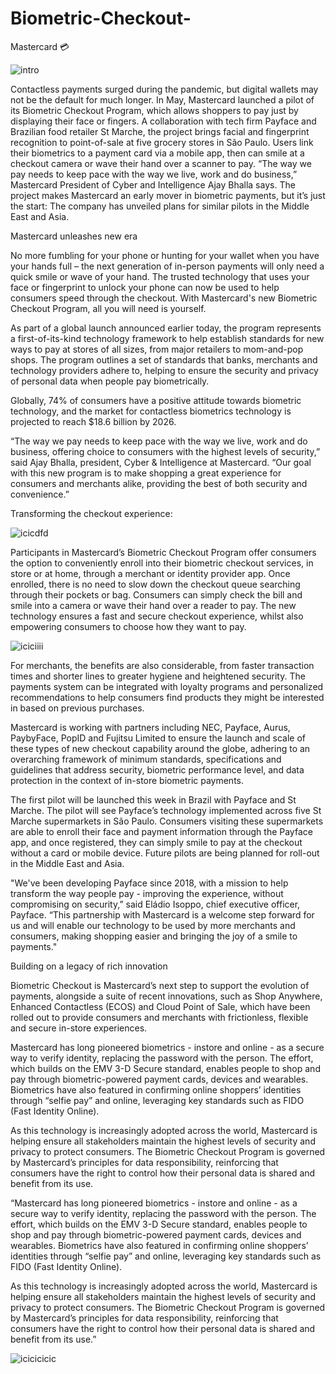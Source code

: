 # Biometric-Checkout-
Mastercard 💳 

![intro](https://user-images.githubusercontent.com/117138832/202776714-e7e5ea74-676b-4a7e-b5d3-b0d662bcc737.jpg)





Contactless payments surged during the pandemic, but digital wallets may not be the default for much longer. In May, Mastercard launched a pilot of its Biometric Checkout Program, which allows shoppers to pay just by displaying their face or fingers. A collaboration with tech firm Payface and Brazilian food retailer St Marche, the project brings facial and fingerprint recognition to point-of-sale at five grocery stores in São Paulo. Users link their biometrics to a payment card via a mobile app, then can smile at a checkout camera or wave their hand over a scanner to pay. “The way we pay needs to keep pace with the way we live, work and do business,” Mastercard President of Cyber and Intelligence Ajay Bhalla says. The project makes Mastercard an early mover in biometric payments, but it’s just the start: The company has unveiled plans for similar pilots in the Middle East and Asia.


Mastercard unleashes new era 

No more fumbling for your phone or hunting for your wallet when you have your hands full – the next generation of in-person payments will only need a quick smile or wave of your hand. The trusted technology that uses your face or fingerprint to unlock your phone can now be used to help consumers speed through the checkout. With Mastercard's new Biometric Checkout Program, all you will need is yourself.

As part of a global launch announced earlier today, the program represents a first-of-its-kind technology framework to help establish standards for new ways to pay at stores of all sizes, from major retailers to mom-and-pop shops. The program outlines a set of standards that banks, merchants and technology providers adhere to, helping to ensure the security and privacy of personal data when people pay biometrically.  

Globally, 74% of consumers have a positive attitude towards biometric technology, and the market for contactless biometrics technology is projected to reach $18.6 billion by 2026.

“The way we pay needs to keep pace with the way we live, work and do business, offering choice to consumers with the highest levels of security,” said Ajay Bhalla, president, Cyber & Intelligence at Mastercard. “Our goal with this new program is to make shopping a great experience for consumers and merchants alike, providing the best of both security and convenience.”

Transforming the checkout experience:

![icicdfd](https://user-images.githubusercontent.com/117138832/202777072-5c912177-bc6a-4d2b-a670-3a0ed243364a.jpg)


Participants in Mastercard’s Biometric Checkout Program offer consumers the option to conveniently enroll into their biometric checkout services, in store or at home, through a merchant or identity provider app. Once enrolled, there is no need to slow down the checkout queue searching through their pockets or bag. Consumers can simply check the bill and smile into a camera or wave their hand over a reader to pay. The new technology ensures a fast and secure checkout experience, whilst also empowering consumers to choose how they want to pay.

![iciciiii](https://user-images.githubusercontent.com/117138832/202777392-541877fa-e989-486e-b078-3920f0c2c006.jpg)


For merchants, the benefits are also considerable, from faster transaction times and shorter lines to greater hygiene and heightened security. The payments system can be integrated with loyalty programs and personalized recommendations to help consumers find products they might be interested in based on previous purchases.

Mastercard is working with partners including NEC, Payface, Aurus, PaybyFace, PopID and Fujitsu Limited to ensure the launch and scale of these types of new checkout capability around the globe, adhering to an overarching framework of minimum standards, specifications and guidelines that address security, biometric performance level, and data protection in the context of in-store biometric payments.

The first pilot will be launched this week in Brazil with Payface and St Marche. The pilot will see Payface’s technology implemented across five St Marche supermarkets in São Paulo. Consumers visiting these supermarkets are able to enroll their face and payment information through the Payface app, and once registered, they can simply smile to pay at the checkout without a card or mobile device.  Future pilots are being planned for roll-out in the Middle East and Asia.

"We've been developing Payface since 2018, with a mission to help transform the way people pay - improving the experience, without compromising on security,” said Eládio Isoppo, chief executive officer, Payface. “This partnership with Mastercard is a welcome step forward for us and will enable our technology to be used by more merchants and consumers, making shopping easier and bringing the joy of a smile to payments."


Building on a legacy of rich innovation

Biometric Checkout is Mastercard’s next step to support the evolution of payments, alongside a suite of recent innovations, such as Shop Anywhere, Enhanced Contactless (ECOS) and Cloud Point of Sale, which have been rolled out to provide consumers and merchants with frictionless, flexible and secure in-store experiences.

Mastercard has long pioneered biometrics - instore and online - as a secure way to verify identity, replacing the password with the person. The effort, which builds on the EMV 3-D Secure standard, enables people to shop and pay through biometric-powered payment cards, devices and wearables. Biometrics have also featured in confirming online shoppers’ identities through “selfie pay” and online, leveraging key standards such as FIDO (Fast Identity Online).

As this technology is increasingly adopted across the world, Mastercard is helping ensure all stakeholders maintain the highest levels of security and privacy to protect consumers. The Biometric Checkout Program is governed by Mastercard’s principles for data responsibility, reinforcing that consumers have the right to control how their personal data is shared and benefit from its use.



“Mastercard has long pioneered biometrics - instore and online - as a secure way to verify identity, replacing the password with the person. The effort, which builds on the EMV 3-D Secure standard, enables people to shop and pay through biometric-powered payment cards, devices and wearables. Biometrics have also featured in confirming online shoppers’ identities through “selfie pay” and online, leveraging key standards such as FIDO (Fast Identity Online).

As this technology is increasingly adopted across the world, Mastercard is helping ensure all stakeholders maintain the highest levels of security and privacy to protect consumers. The Biometric Checkout Program is governed by Mastercard’s principles for data responsibility, reinforcing that consumers have the right to control how their personal data is shared and benefit from its use.”



![icicicicic](https://user-images.githubusercontent.com/117138832/202777651-d897c6a8-e983-4fb1-b65a-83ee8b2e16a2.jpg)
